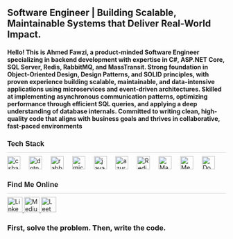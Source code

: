 <h2 align="left"> Software Engineer | Building Scalable, Maintainable Systems that Deliver Real-World Impact.</h2>

<h4 align="left"> Hello! This is Ahmed Fawzi, a product-minded Software Engineer specializing in backend development with expertise in C#, ASP.NET Core, SQL Server, Redis, RabbitMQ, and MassTransit. Strong foundation in Object-Oriented Design, Design Patterns, and SOLID principles, with proven experience building scalable, maintainable, and data-intensive applications using microservices and event-driven architectures. Skilled at implementing asynchronous communication patterns, optimizing performance through efficient SQL queries, and applying a deep understanding of database internals. Committed to writing clean, high-quality code that aligns with business goals and thrives in collaborative, fast-paced environments </h4>

<div align="left">
    <h3 style="margin-bottom: 10px; font-family: Arial, sans-serif;">
     Tech Stack
  </h3>
    
<hr style="border: none; height: 1px; background-color: #ddd; margin: 8px 0;">

  <img src="https://cdn.jsdelivr.net/gh/devicons/devicon/icons/csharp/csharp-original.svg" height="30" alt="csharp logo"  />
  <img width="12" />
  
  <img src="https://cdn.jsdelivr.net/gh/devicons/devicon/icons/dotnetcore/dotnetcore-original.svg" height="30" alt="dotnetcore logo"  />
  <img width="12" />
  
  <img src="https://download.logo.wine/logo/RabbitMQ/RabbitMQ-Logo.wine.png" height="30" alt="rabbitMQ logo"  />
  <img width="12" />
  
  <img src="https://cdn.jsdelivr.net/gh/devicons/devicon/icons/microsoftsqlserver/microsoftsqlserver-plain.svg" height="30" alt="microsoftsqlserver logo"  />
  <img width="12" />
  
  <img src="https://cdn.jsdelivr.net/gh/devicons/devicon/icons/javascript/javascript-original.svg" height="30" alt="javascript logo"  />
  <img width="12" />
  
  <img src="https://cdn.jsdelivr.net/gh/devicons/devicon/icons/azure/azure-original.svg" height="30" alt="azure logo"  />
  <img width="12" />
  
  <img src="https://cdn4.iconfinder.com/data/icons/redis-2/1451/Untitled-2-512.png" height="30" alt="Redis logo" />
  <img width="12" />
  
  <img src="https://masstransit.io/mt-logo-color.png" height="30" alt="MassTransit logo" />
  <img width="12" />
  
  <img src="https://media.licdn.com/dms/image/v2/D4D12AQEXqMPuCz0UYA/article-cover_image-shrink_600_2000/article-cover_image-shrink_600_2000/0/1705872320895?e=2147483647&v=beta&t=H0gsnJBKUe5tfXKdcZXT3invJGKja2y_QRlRsB6Uz0g" height="30" alt="MediatR logo" />
  <img width="12" />

  <img src="https://encrypted-tbn0.gstatic.com/images?q=tbn:ANd9GcTVQ7WY4VjFPpx9e5FdXuPveyHND03dxVWztA&s" height="30" alt="Docker logo" />
  <img width="12" />
  
</div>
  
###

<!-- My Profiles -->
<div align="left">
  <h3 style="margin-bottom: 10px; font-family: Arial, sans-serif;">
     Find Me Online
  </h3>
    
<hr style="border: none; height: 1px; background-color: #ddd; margin: 8px 0;">


  <!-- Badges Container -->
  <a href="https://www.linkedin.com/in/ahmed-fawzi-elarabi/" target="_blank">
    <img src="https://img.shields.io/static/v1?message=LinkedIn&logo=linkedin&label=&color=0077B5&logoColor=white&labelColor=&style=for-the-badge" height="35" alt="LinkedIn logo" />
  </a>

  <a href="https://medium.com/@ahmedfawzielarabi98" target="_blank">
    <img src="https://img.shields.io/static/v1?message=Medium&logo=medium&label=&color=12100E&logoColor=white&labelColor=&style=for-the-badge" height="35" alt="Medium logo" />
  </a>

  <a href="https://leetcode.com/u/AhmedFawzi98x/" target="_blank">
    <img src="https://img.shields.io/static/v1?message=LeetCode&logo=leetcode&label=&color=FFA116&logoColor=white&labelColor=&style=for-the-badge" height="35" alt="LeetCode logo" />
  </a>
</div>



<h3 align="left">First, solve the problem. Then, write the code.</h3>

###

<br clear="both">


